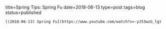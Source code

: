 
title=Spring Tips: Spring Fu
date=2018-06-13
type=post
tags=blog
status=published
~~~~~~
[(2018-06-13) Spring Fu](https://www.youtube.com/watch?v=-yJ53wzG_lg) 
            